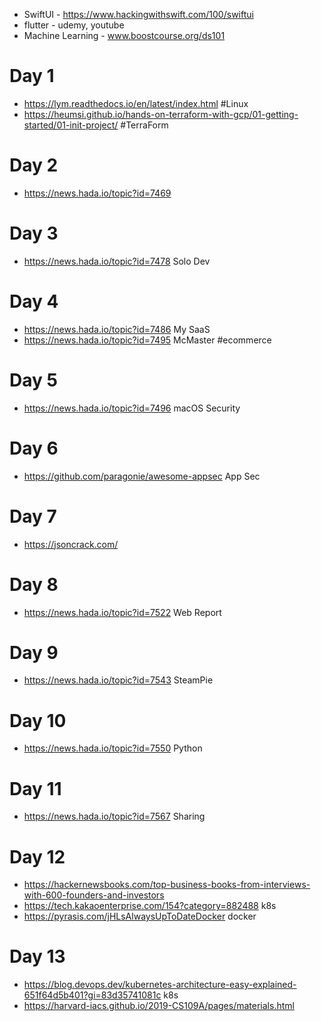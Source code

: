 
* SwiftUI - https://www.hackingwithswift.com/100/swiftui
* flutter - udemy, youtube
* Machine Learning - www.boostcourse.org/ds101

# Day 1
* https://lym.readthedocs.io/en/latest/index.html #Linux
* https://heumsi.github.io/hands-on-terraform-with-gcp/01-getting-started/01-init-project/ #TerraForm

# Day 2
* https://news.hada.io/topic?id=7469

# Day 3
* https://news.hada.io/topic?id=7478 Solo Dev

# Day 4
* https://news.hada.io/topic?id=7486 My SaaS
* https://news.hada.io/topic?id=7495 McMaster #ecommerce

# Day 5
* https://news.hada.io/topic?id=7496 macOS Security

# Day 6
* https://github.com/paragonie/awesome-appsec App Sec

# Day 7
* https://jsoncrack.com/ 

# Day 8
* https://news.hada.io/topic?id=7522 Web Report

# Day 9
* https://news.hada.io/topic?id=7543 SteamPie

# Day 10
* https://news.hada.io/topic?id=7550 Python

# Day 11
* https://news.hada.io/topic?id=7567 Sharing

# Day 12
* https://hackernewsbooks.com/top-business-books-from-interviews-with-600-founders-and-investors
* https://tech.kakaoenterprise.com/154?category=882488 k8s
* https://pyrasis.com/jHLsAlwaysUpToDateDocker docker

# Day 13
* https://blog.devops.dev/kubernetes-architecture-easy-explained-651f64d5b401?gi=83d35741081c k8s
* https://harvard-iacs.github.io/2019-CS109A/pages/materials.html
